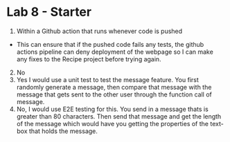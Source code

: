 # Lab 8 - Starter
1. Within a Github action that runs whenever code is pushed
- This can ensure that if the pushed code fails any tests, the github actions pipeline can deny deployment of the webpage so I can make any fixes to the Recipe project before trying again.
2. No
3. Yes I would use a unit test to test the message feature. You first randomly generate a message, then compare that message with the message that gets sent to the other user through the function call of message.
4. No, I would use E2E testing for this. You send in a message thats is greater than 80 characters. Then send that message and get the length of the message which would have you getting the properties of the text-box that holds the message.